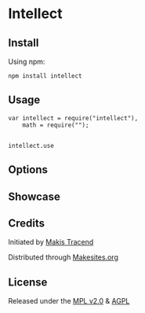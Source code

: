 # Intellect




## Install

Using npm:
```
npm install intellect
```


## Usage

```
var intellect = require("intellect"),
	math = require("");


intellect.use
```


## Options


## Showcase


## Credits

Initiated by [Makis Tracend](http://github.com/tracend)

Distributed through [Makesites.org](http://makesites.org)


## License

Released under the [MPL v2.0](http://www.mozilla.org/MPL/2.0/) & [AGPL](http://www.gnu.org/licenses/agpl.html)
